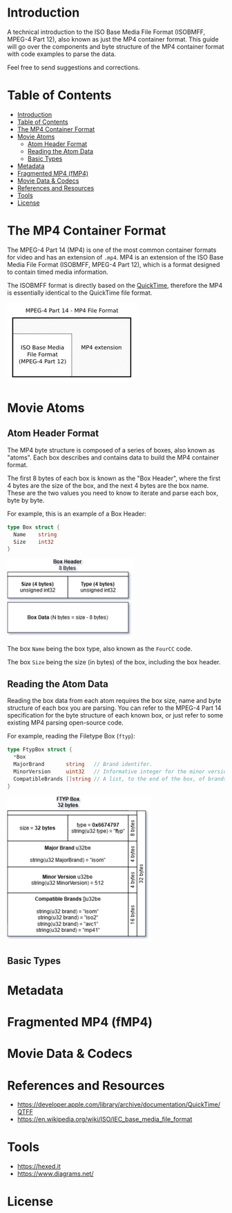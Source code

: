 # Introduction
A technical introduction to the ISO Base Media File Format (ISOBMFF, MPEG-4 Part 12), also known as
just the MP4 container format. This guide will go over the components and byte structure of the MP4 container format with code examples to parse the data.

Feel free to send suggestions and corrections.


# Table of Contents
- [Introduction](#introduction)
- [Table of Contents](#table-of-contents)
- [The MP4 Container Format](#the-mp4-container-format)
- [Movie Atoms](#movie-atoms)
  - [Atom Header Format](#atom-header-format)
  - [Reading the Atom Data](#reading-the-atom-data)
  - [Basic Types](#basic-types)
- [Metadata](#metadata)
- [Fragmented MP4 (fMP4)](#fragmented-mp4-fmp4)
- [Movie Data & Codecs](#movie-data--codecs)
- [References and Resources](#references-and-resources)
- [Tools](#tools)
- [License](#license)


# The MP4 Container Format
The MPEG-4 Part 14 (MP4) is one of the most common container formats for video and has an extension of `.mp4`. MP4 is an extension of the ISO Base Media File Format (ISOBMFF, MPEG-4 Part 12), which is a format designed to contain timed media information.

The ISOBMFF format is directly based on the [QuickTime](https://en.wikipedia.org/wiki/QuickTime_File_Format), therefore the MP4 is essentially identical to the QuickTime file format.

![ISOBMFF](images/isobmff-base.png)


# Movie Atoms

## Atom Header Format
The MP4 byte structure is composed of a series of boxes, also known as "atoms". Each box describes and contains data to build the MP4 container format.

The first 8 bytes of each box is known as the "Box Header", where the first 4 bytes are the size of the box, and the next 4 bytes are the box name. These are the two values you need to know to iterate and parse each box, byte by byte.

For example, this is an example of a Box Header:

```go
type Box struct {
  Name    string
  Size    int32
}
```
![Box Header](images/box-header.png)

The box `Name` being the box type, also known as the `FourCC` code.

The box `Size` being the size (in bytes) of the box, including the box header.


## Reading the Atom Data
Reading the box data from each atom requires the box size, name and byte structure of each box you are parsing. You can refer to the MPEG-4 Part 14 specification for the byte structure of each known box, or just refer to some existing MP4 parsing open-source code.

For example, reading the Filetype Box (`ftyp`):

```go
type FtypBox struct {
  *Box
  MajorBrand       string   // Brand identifer.
  MinorVersion     uint32   // Informative integer for the minor version of the major brand.
  CompatibleBrands []string // A list, to the end of the box, of brands.
}
```
![Filetype Box](images/ftyp.png)


## Basic Types

# Metadata

# Fragmented MP4 (fMP4)

# Movie Data & Codecs

# References and Resources
* https://developer.apple.com/library/archive/documentation/QuickTime/QTFF
* https://en.wikipedia.org/wiki/ISO/IEC_base_media_file_format

# Tools
* https://hexed.it
* https://www.diagrams.net/

# License